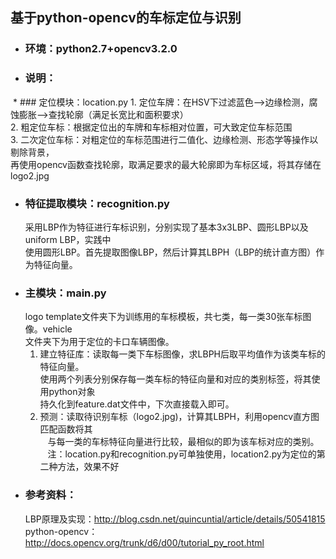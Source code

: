 ## 基于python-opencv的车标定位与识别  
* ### 环境：python2.7+opencv3.2.0
* ### 说明：
  * ### 定位模块：location.py 
    1. 定位车牌：在HSV下过滤蓝色-->边缘检测，腐蚀膨胀-->查找轮廓（满足长宽比和面积要求） <br>
    2. 粗定位车标：根据定位出的车牌和车标相对位置，可大致定位车标范围 <br>
    3. 二次定位车标：对粗定位的车标范围进行二值化、边缘检测、形态学等操作以剔除背景，<br>
    再使用opencv函数查找轮廓，取满足要求的最大轮廓即为车标区域，将其存储在logo2.jpg <br>
  * ### 特征提取模块：recognition.py
    采用LBP作为特征进行车标识别，分别实现了基本3x3LBP、圆形LBP以及uniform LBP，实践中 <br>
    使用圆形LBP。首先提取图像LBP，然后计算其LBPH（LBP的统计直方图）作为特征向量。
  * ### 主模块：main.py
    logo template文件夹下为训练用的车标模板，共七类，每一类30张车标图像。vehicle <br>
    文件夹下为用于定位的卡口车辆图像。
    1. 建立特征库：读取每一类下车标图像，求LBPH后取平均值作为该类车标的特征向量。 <br>
    使用两个列表分别保存每一类车标的特征向量和对应的类别标签，将其使用python对象 <br>
    持久化到feature.dat文件中，下次直接载入即可。 <br>
    2. 预测：读取待识别车标（logo2.jpg)，计算其LBPH，利用opencv直方图匹配函数将其 <br>
    与每一类的车标特征向量进行比较，最相似的即为该车标对应的类别。 <br>
    注：location.py和recognition.py可单独使用，location2.py为定位的第二种方法，效果不好
 * ### 参考资料：
    LBP原理及实现：http://blog.csdn.net/quincuntial/article/details/50541815 <br>
    python-opencv：http://docs.opencv.org/trunk/d6/d00/tutorial_py_root.html <br>
